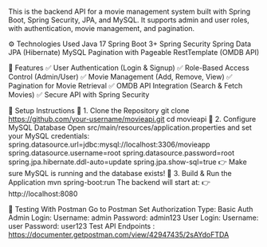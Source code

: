 This is the backend API for a movie management system built with Spring Boot, Spring Security, JPA, and MySQL. It supports admin and user roles, with authentication, movie management, and pagination.

⚙️ Technologies Used
Java 17
Spring Boot 3+
Spring Security
Spring Data JPA (Hibernate)
MySQL
Pagination with Pageable
RestTemplate (OMDB API)

📌 Features
✅ User Authentication (Login & Signup)
✅ Role-Based Access Control (Admin/User)
✅ Movie Management (Add, Remove, View)
✅ Pagination for Movie Retrieval
✅ OMDB API Integration (Search & Fetch Movies)
✅ Secure API with Spring Security

📌 Setup Instructions
🔹 1. Clone the Repository
git clone https://github.com/your-username/movieapi.git
cd movieapi
🔹 2. Configure MySQL Database
Open src/main/resources/application.properties and set your MySQL credentials:
spring.datasource.url=jdbc:mysql://localhost:3306/movieapp
spring.datasource.username=root
spring.datasource.password=root
spring.jpa.hibernate.ddl-auto=update
spring.jpa.show-sql=true
👉 Make sure MySQL is running and the database exists!
🔹 3. Build & Run the Application
mvn spring-boot:run
The backend will start at:
👉 http://localhost:8080

📌 Testing With Postman
Go to Postman
Set Authorization Type: Basic Auth
Admin Login:
Username: admin
Password: admin123
User Login:
Username: user
Password: user123
Test API Endpoints : https://documenter.getpostman.com/view/42947435/2sAYdoFTDA
